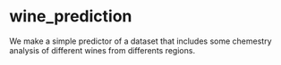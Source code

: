 # wine_prediction
We make a simple predictor of a dataset that includes some chemestry analysis of different wines from differents regions.
